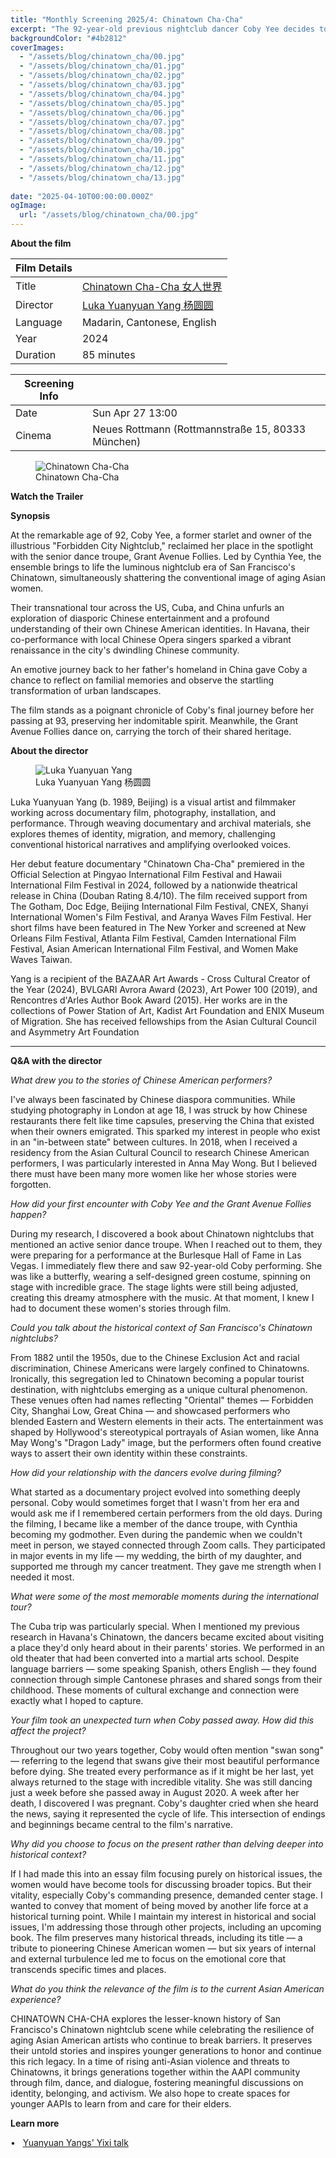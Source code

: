 ```yaml
---
title: "Monthly Screening 2025/4: Chinatown Cha-Cha"
excerpt: "The 92-year-old previous nightclub dancer Coby Yee decides to get back on stage again after joining the senior dance troupe Grant Avenue Follies. Together they go on a tour for the last time, bridging once isolated Chinese communities in the US, Cuba and China."
backgroundColor: "#4b2812"
coverImages:
  - "/assets/blog/chinatown_cha/00.jpg"
  - "/assets/blog/chinatown_cha/01.jpg"
  - "/assets/blog/chinatown_cha/02.jpg"
  - "/assets/blog/chinatown_cha/03.jpg"
  - "/assets/blog/chinatown_cha/04.jpg"
  - "/assets/blog/chinatown_cha/05.jpg"
  - "/assets/blog/chinatown_cha/06.jpg"
  - "/assets/blog/chinatown_cha/07.jpg"
  - "/assets/blog/chinatown_cha/08.jpg"
  - "/assets/blog/chinatown_cha/09.jpg"
  - "/assets/blog/chinatown_cha/10.jpg"
  - "/assets/blog/chinatown_cha/11.jpg"
  - "/assets/blog/chinatown_cha/12.jpg"
  - "/assets/blog/chinatown_cha/13.jpg"
  
date: "2025-04-10T00:00:00.000Z"
ogImage:
  url: "/assets/blog/chinatown_cha/00.jpg" 
---
```


**About the film**


| Film Details| |
|---|---|
| Title|<a href="https://www.chinatownchacha.com" class="text-white  hover:underline duration-200">Chinatown Cha-Cha 女人世界</a> |
| Director | <a href="https://www.lukayangworks.com/" class="text-white  hover:underline duration-200">Luka Yuanyuan Yang 杨圆圆</a> |
| Language| Madarin, Cantonese, English |
| Year| 2024 |
| Duration| 85 minutes |

| Screening Info | |
|---|---|
| Date | Sun Apr 27 13:00 |
| Cinema | Neues Rottmann (Rottmannstraße 15, 80333 München) |



<figure>
  <img src="/assets/blog/chinatown_cha/poster1.jpg" alt="Chinatown Cha-Cha" />
  <figcaption>Chinatown Cha-Cha</figcaption>
</figure>

**Watch the Trailer**

<div class="youtube-embed" data-video-id="x5aMBEIdkK8" data-title="CHINATOWN CHA-CHA Official Trailer
"></div>

**Synopsis**

At the remarkable age of 92, Coby Yee, a former starlet and owner of the illustrious "Forbidden City Nightclub," reclaimed her place in the spotlight with the senior dance troupe, Grant Avenue Follies. Led by Cynthia Yee, the ensemble brings to life the luminous nightclub era of San Francisco's Chinatown, simultaneously shattering the conventional image of aging Asian women.

Their transnational tour across the US, Cuba, and China unfurls an exploration of diasporic
Chinese entertainment and a profound understanding of their own Chinese American identities. In Havana, their co-performance with local Chinese Opera singers sparked a vibrant renaissance in the city's dwindling Chinese community.

An emotive journey back to her father's homeland in China gave Coby a chance to reflect on
familial memories and observe the startling transformation of urban landscapes.

The film stands as a poignant chronicle of Coby's final journey before her passing at 93,
preserving her indomitable spirit. Meanwhile, the Grant Avenue Follies dance on, carrying the
torch of their shared heritage.


**About the director**

<figure>
  <img src="/assets/blog/chinatown_cha/yuanyuanyang.jpg" alt="Luka Yuanyuan Yang" />
  <figcaption>Luka Yuanyuan Yang 杨圆圆</figcaption>
</figure>

Luka Yuanyuan Yang (b. 1989, Beijing) is a visual artist and filmmaker working across
documentary film, photography, installation, and performance. Through weaving documentary
and archival materials, she explores themes of identity, migration, and memory, challenging
conventional historical narratives and amplifying overlooked voices.

Her debut feature documentary "Chinatown Cha-Cha" premiered in the Official Selection at
Pingyao International Film Festival and Hawaii International Film Festival in 2024, followed by a nationwide theatrical release in China (Douban Rating 8.4/10). The film received support from The Gotham, Doc Edge, Beijing International Film Festival, CNEX, Shanyi International Women's Film Festival, and Aranya Waves Film Festival. Her short films have been featured in The New Yorker and screened at New Orleans Film Festival, Atlanta Film Festival, Camden International Film Festival, Asian American International Film Festival, and Women Make Waves Taiwan.

Yang is a recipient of the BAZAAR Art Awards - Cross Cultural Creator of the Year (2024),
BVLGARI Avrora Award (2023), Art Power 100 (2019), and Rencontres d'Arles Author Book Award
(2015). Her works are in the collections of Power Station of Art, Kadist Art Foundation and ENIX Museum of Migration. She has received fellowships from the Asian Cultural Council and
Asymmetry Art Foundation

___
**Q&A with the director**


_What drew you to the stories of Chinese American performers?_

I've always been fascinated by Chinese diaspora communities. While studying photography in London at age 18, I was struck by how Chinese restaurants there felt like time capsules, preserving the China that existed when their owners emigrated. This sparked my interest in people who exist in an "in-between state" between cultures. In 2018, when I received a residency from the Asian Cultural Council to research Chinese American performers, I was particularly interested in Anna May Wong. But I believed there must have been many more women like her whose stories were forgotten.


_How did your first encounter with Coby Yee and the Grant Avenue Follies happen?_

During my research, I discovered a book about Chinatown nightclubs that mentioned an active senior dance troupe. When I reached out to them, they were preparing for a performance at the Burlesque Hall of Fame in Las Vegas. I immediately flew there and saw 92-year-old Coby performing. She was like a butterfly, wearing a self-designed green costume, spinning on stage with incredible grace. The stage lights were still being adjusted, creating this dreamy atmosphere with the music. At that moment, I knew I had to document these women's stories through film.


_Could you talk about the historical context of San Francisco's Chinatown nightclubs?_

From 1882 until the 1950s, due to the Chinese Exclusion Act and racial discrimination, Chinese Americans were largely confined to Chinatowns. Ironically, this segregation led to Chinatown becoming a popular tourist destination, with nightclubs emerging as a unique cultural phenomenon. These venues often had names reflecting "Oriental" themes — Forbidden City, Shanghai Low, Great China — and showcased performers who blended Eastern and Western elements in their acts. The entertainment was shaped by Hollywood's stereotypical portrayals of Asian women, like Anna May Wong's "Dragon Lady" image, but the performers often found creative ways to assert their own identity within these constraints.


_How did your relationship with the dancers evolve during filming?_

What started as a documentary project evolved into something deeply personal. Coby would sometimes forget that I wasn't from her era and would ask me if I remembered certain performers from the old days. During the filming, I became like a member of the dance troupe, with Cynthia becoming my godmother. Even during the pandemic when we couldn't meet in person, we stayed connected through Zoom calls. They participated in major events in my life — my wedding, the birth of my daughter, and supported me through my cancer treatment. They gave me strength when I needed it most.


_What were some of the most memorable moments during the international tour?_

The Cuba trip was particularly special. When I mentioned my previous research in Havana's Chinatown, the dancers became excited about visiting a place they'd only heard about in their parents' stories. We performed in an old theater that had been converted into a martial arts school. Despite language barriers — some speaking Spanish, others English — they found connection through simple Cantonese phrases and shared songs from their childhood. These moments of cultural exchange and connection were exactly what I hoped to capture.


_Your film took an unexpected turn when Coby passed away. How did this affect the project?_

Throughout our two years together, Coby would often mention "swan song" — referring to the legend that swans give their most beautiful performance before dying. She treated every performance as if it might be her last, yet always returned to the stage with incredible vitality. She was still dancing just a week before she passed away in August 2020. A week after her death, I discovered I was pregnant. Coby's daughter cried when she heard the news, saying it represented the cycle of life. This intersection of endings and beginnings became central to the film's narrative.


_Why did you choose to focus on the present rather than delving deeper into historical context?_

If I had made this into an essay film focusing purely on historical issues, the women would have become tools for discussing broader topics. But their vitality, especially Coby's commanding presence, demanded center stage. I wanted to convey that moment of being moved by another life force at a historical turning point. While I maintain my interest in historical and social issues, I'm addressing those through other projects, including an upcoming book. The film preserves many historical threads, including its title — a tribute to pioneering Chinese American women — but six years of internal and external turbulence led me to focus on the emotional core that transcends specific times and places.

_What do you think the relevance of the film is to the current Asian American experience?_

CHINATOWN CHA-CHA explores the lesser-known history of San Francisco's Chinatown nightclub scene while celebrating the resilience of aging Asian American artists who continue to break barriers. It preserves their untold stories and inspires younger generations to honor and continue this rich legacy. In a time of rising anti-Asian violence and threats to Chinatowns, it brings generations together within the AAPI community through film, dance, and dialogue, fostering meaningful discussions on identity, belonging, and activism. We also hope to create spaces for younger AAPIs to learn from and care for their elders.


**Learn more**

• &nbsp; <a href="https://youtu.be/6gUCRgL1lCE?feature=shared" class="text-white hover:underline duration-200">Yuanyuan Yangs' Yixi talk</a>